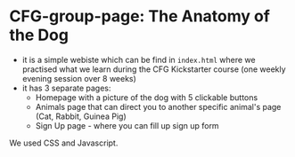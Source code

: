 # CFG-group-page: The Anatomy of the Dog
- it is a simple webiste which can be find in `index.html` where we practised what we learn during the CFG Kickstarter course (one weekly evening session over 8 weeks)
- it has 3 separate pages:
  - Homepage with a picture of the dog with 5 clickable buttons
  - Animals page that can direct you to another specific animal's page (Cat, Rabbit, Guinea Pig)
  - Sign Up page - where you can fill up sign up form
 
We used CSS and Javascript. 

